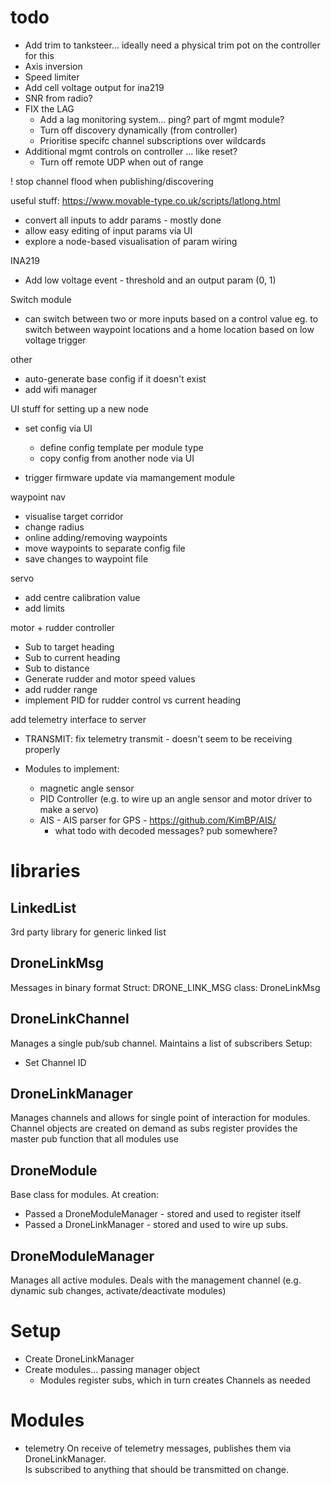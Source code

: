 
# todo

* Add trim to tanksteer... ideally need a physical trim pot on the controller for this
* Axis inversion
* Speed limiter
* Add cell voltage output for ina219
* SNR from radio?
* FIX the LAG
   * Add a lag monitoring system... ping? part of mgmt module?
   * Turn off discovery dynamically (from controller)
   * Prioritise specifc channel subscriptions over wildcards
* Additional mgmt controls on controller ... like reset?
   * Turn off remote UDP when out of range


! stop channel flood when publishing/discovering


useful stuff: https://www.movable-type.co.uk/scripts/latlong.html


* convert all inputs to addr params - mostly done
* allow easy editing of input params via UI
* explore a node-based visualisation of param wiring


INA219
* Add low voltage event - threshold and an output param (0, 1)

Switch module
* can switch between two or more inputs based on a control value
eg. to switch between waypoint locations and a home location based on low voltage trigger

other
* auto-generate base config if it doesn't exist
* add wifi manager

UI stuff for setting up a new node
* set config via UI
  * define config template per module type
  * copy config from another node via UI


* trigger firmware update via mamangement module



waypoint nav
* visualise target corridor
* change radius
* online adding/removing waypoints
* move waypoints to separate config file
* save changes to waypoint file


servo
* add centre calibration value
* add limits

motor + rudder controller
* Sub to target heading
* Sub to current heading
* Sub to distance
* Generate rudder and motor speed values
* add rudder range
* implement PID for rudder control vs current heading


add telemetry interface to server
* TRANSMIT: fix telemetry transmit - doesn't seem to be receiving properly


* Modules to implement:
  * magnetic angle sensor
  * PID Controller (e.g. to wire up an angle sensor and motor driver to make a servo)
  * AIS - AIS parser for GPS - https://github.com/KimBP/AIS/
    * what todo with decoded messages?  pub somewhere?


# libraries

## LinkedList
3rd party library for generic linked list


## DroneLinkMsg
Messages in binary format
Struct: DRONE_LINK_MSG
class: DroneLinkMsg

## DroneLinkChannel
Manages a single pub/sub channel.  Maintains a list of subscribers
Setup:
 - Set Channel ID

## DroneLinkManager
Manages channels and allows for single point of interaction for modules.
Channel objects are created on demand as subs register
provides the master pub function that all modules use


## DroneModule
Base class for modules.
At creation:
* Passed a DroneModuleManager - stored and used to register itself
* Passed a DroneLinkManager - stored and used to wire up subs.


## DroneModuleManager
Manages all active modules.  Deals with the management channel (e.g. dynamic sub changes, activate/deactivate modules)


# Setup

* Create DroneLinkManager
* Create modules... passing manager object
  * Modules register subs, which in turn creates Channels as needed


# Modules

* telemetry
On receive of telemetry messages, publishes them via DroneLinkManager.  
Is subscribed to anything that should be transmitted on change.  
